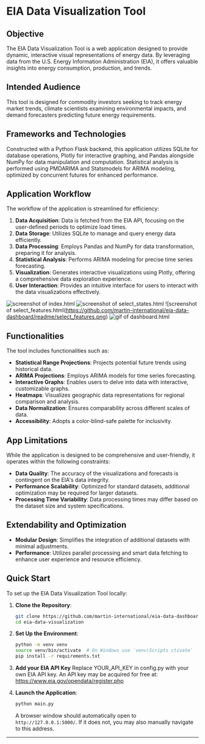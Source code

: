 # EIA Data Visualization Tool

## Objective

The EIA Data Visualization Tool is a web application designed to provide dynamic, interactive visual representations of energy data. By leveraging data from the U.S. Energy Information Administration (EIA), it offers valuable insights into energy consumption, production, and trends.

## Intended Audience

This tool is designed for commodity investors seeking to track energy market trends, climate scientists examining environmental impacts, and demand forecasters predicting future energy requirements.

## Frameworks and Technologies

Constructed with a Python Flask backend, this application utilizes SQLite for database operations, Plotly for interactive graphing, and Pandas alongside NumPy for data manipulation and computation. Statistical analysis is performed using PMDARIMA and Statsmodels for ARIMA modeling, optimized by concurrent futures for enhanced performance.

## Application Workflow

The workflow of the application is streamlined for efficiency:

1. **Data Acquisition**: Data is fetched from the EIA API, focusing on the user-defined periods to optimize load times.
2. **Data Storage**: Utilizes SQLite to manage and query energy data efficiently.
3. **Data Processing**: Employs Pandas and NumPy for data transformation, preparing it for analysis.
4. **Statistical Analysis**: Performs ARIMA modeling for precise time series forecasting.
5. **Visualization**: Generates interactive visualizations using Plotly, offering a comprehensive data exploration experience.
6. **User Interaction**: Provides an intuitive interface for users to interact with the data visualizations effectively.

![screenshot of index.html](https://github.com/martin-international/eia-data-dashboard/readme/index.png)
![screenshot of select_states.html](https://github.com/martin-international/eia-data-dashboard/readme/select_states.png)
![screenshot of select_features.html(https://github.com/martin-international/eia-data-dashboard/readme/select_features.png)
![gif of dashboard.html](https://github.com/martin-international/eia-data-dashboard/readme/dashboard.gif)

## Functionalities

The tool includes functionalities such as:

- **Statistical Range Projections**: Projects potential future trends using historical data.
- **ARIMA Projections**: Employs ARIMA models for time series forecasting.
- **Interactive Graphs**: Enables users to delve into data with interactive, customizable graphs.
- **Heatmaps**: Visualizes geographic data representations for regional comparison and analysis.
- **Data Normalization**: Ensures comparability across different scales of data.
- **Accessibility**: Adopts a color-blind-safe palette for inclusivity.

## App Limitations

While the application is designed to be comprehensive and user-friendly, it operates within the following constraints:

- **Data Quality**: The accuracy of the visualizations and forecasts is contingent on the EIA's data integrity.
- **Performance Scalability**: Optimized for standard datasets, additional optimization may be required for larger datasets.
- **Processing Time Variability**: Data processing times may differ based on the dataset size and system specifications.

## Extendability and Optimization

- **Modular Design**: Simplifies the integration of additional datasets with minimal adjustments.
- **Performance**: Utilizes parallel processing and smart data fetching to enhance user experience and resource efficiency.

## Quick Start

To set up the EIA Data Visualization Tool locally:

1. **Clone the Repository**:
   ```sh
   git clone https://github.com/martin-international/eia-data-dashboard.git
   cd eia-data-visualization
   ```

2. **Set Up the Environment**:
   ```sh
   python -m venv venv
   source venv/bin/activate  # On Windows use `venv\Scripts ctivate`
   pip install -r requirements.txt
   ```

3. **Add your EIA API Key**
   Replace YOUR_API_KEY in config.py with your own EIA API key.
   An API key may be acquired for free at: https://www.eia.gov/opendata/register.php

4. **Launch the Application**:
   ```sh
   python main.py
   ```
   A browser window should automatically open to `http://127.0.0.1:5000/`. If it does not, you may also manually navigate to this address.

---